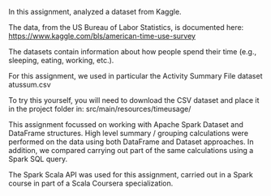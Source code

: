 In this assignment, analyzed a dataset from Kaggle.

The data, from the US Bureau of Labor Statistics, is documented here:
https://www.kaggle.com/bls/american-time-use-survey

The datasets contain information about how people spend their time (e.g., sleeping, eating, working, etc.).

For this assignment, we used in particular the Activity Summary File dataset atussum.csv

To try this yourself, you will need to download the CSV dataset and place it in the project folder in:
src/main/resources/timeusage/

This assignment focussed on working with Apache Spark Dataset and DataFrame structures.
High level summary / grouping calculations were performed on the data using both DataFrame and Dataset approaches.
In addition, we compared carrying out part of the same calculations using a Spark SQL query.

The Spark Scala API was used for this assignment, carried out in a Spark course in part of a Scala Coursera specialization.
